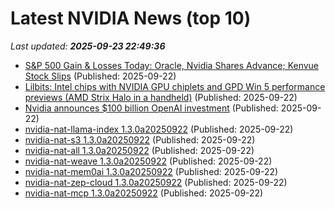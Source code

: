 # Latest NVIDIA News (top 10)
_Last updated: **2025-09-23 22:49:36**_

- [S&P 500 Gain & Losses Today: Oracle, Nvidia Shares Advance; Kenvue Stock Slips](https://biztoc.com/x/87a592a0dd74e946) (Published: 2025-09-22)
- [Lilbits: Intel chips with NVIDIA GPU chiplets and GPD Win 5 performance previews (AMD Strix Halo in a handheld)](https://liliputing.com/lilbits-intel-chips-with-nvidia-gpu-chiplets-and-gpd-win-5-performance-previews-amd-strix-halo-in-a-handheld/) (Published: 2025-09-22)
- [Nvidia announces $100 billion OpenAI investment](https://biztoc.com/x/e954376095f253a3) (Published: 2025-09-22)
- [nvidia-nat-llama-index 1.3.0a20250922](https://pypi.org/project/nvidia-nat-llama-index/1.3.0a20250922/) (Published: 2025-09-22)
- [nvidia-nat-s3 1.3.0a20250922](https://pypi.org/project/nvidia-nat-s3/1.3.0a20250922/) (Published: 2025-09-22)
- [nvidia-nat-all 1.3.0a20250922](https://pypi.org/project/nvidia-nat-all/1.3.0a20250922/) (Published: 2025-09-22)
- [nvidia-nat-weave 1.3.0a20250922](https://pypi.org/project/nvidia-nat-weave/1.3.0a20250922/) (Published: 2025-09-22)
- [nvidia-nat-mem0ai 1.3.0a20250922](https://pypi.org/project/nvidia-nat-mem0ai/1.3.0a20250922/) (Published: 2025-09-22)
- [nvidia-nat-zep-cloud 1.3.0a20250922](https://pypi.org/project/nvidia-nat-zep-cloud/1.3.0a20250922/) (Published: 2025-09-22)
- [nvidia-nat-mcp 1.3.0a20250922](https://pypi.org/project/nvidia-nat-mcp/1.3.0a20250922/) (Published: 2025-09-22)
